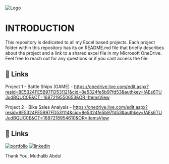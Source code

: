 ![Logo](https://concepto.de/wp-content/uploads/2018/09/excel3-e1537469723415.jpg)
# INTRODUCTION

This repository is dedicated to all my Excel based projects. Each project folder within this repository has its on README.md file that briefly describes about the project and a link to a shared excel file in my Microsoft OneDrive. Feel free to reach out for any questions or if you cant access the file.


## 🔗 Links
Project 1 - Battle Ships (GAME) - https://onedrive.live.com/edit.aspx?resid=8E5324FE5B97FD53!121&cid=8e5324fe5b97fd53&authkey=!AEs6TUJudBQUC0E&CT=1687219550653&OR=ItemsView

Project 2 - Bike Sales Analysis - https://onedrive.live.com/edit.aspx?resid=8E5324FE5B97FD53!114&cid=8e5324fe5b97fd53&authkey=!AEs6TUJudBQUC0E&CT=1687218954610&OR=ItemsView

## 🔗 Links
[![portfolio](https://img.shields.io/badge/my_portfolio-000?style=for-the-badge&logo=ko-fi&logoColor=white)](https://muthalibabdul.github.io/Main.Portfolio/)
[![linkedin](https://img.shields.io/badge/linkedin-0A66C2?style=for-the-badge&logo=linkedin&logoColor=white)](https://www.linkedin.com/in/muthalibabdul/)

Thank You, 
Muthalib Abdul

